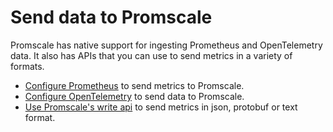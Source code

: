 # Send data to Promscale
Promscale has native support for ingesting Prometheus and OpenTelemetry data.
It also has APIs that you can use to send metrics in a variety of formats.

*   [Configure Prometheus][configure-prometheus] to send metrics to Promscale.
*   [Configure OpenTelemetry][configure-opentelemetry] to send data to Promscale.
*   [Use Promscale's write api][promscale-write-api] to send metrics in 
    json, protobuf or text format.

[configure-prometheus]: promscale/:currentVersion:/send-data/prometheus/
[configure-opentelemetry]: promscale/:currentVersion:/send-data/opentelemetry/
[promscale-write-api]: https://github.com/timescale/promscale/blob/master/docs/writing_to_promscale.md